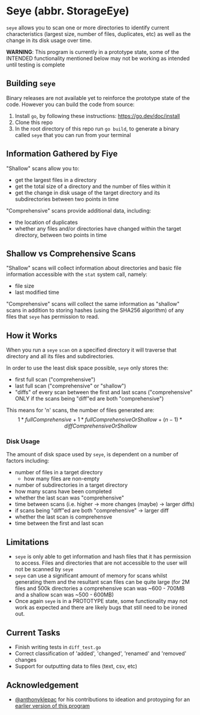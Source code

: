 # Seye (abbr. StorageEye)
`seye` allows you to scan one or more directories to identify current characteristics (largest size, number of files, duplicates, etc) as well as the change in its disk usage over time.

**WARNING**: This program is currently in a prototype state, some of the INTENDED functionality mentioned below may not be working as intended until testing is complete

## Building `seye`
Binary releases are not available yet to reinforce the prototype state of the code. However you can build the code from source:
1. Install `go`, by following these instructions: https://go.dev/doc/install
2. Clone this repo
2. In the root directory of this repo run `go build`, to generate a binary called `seye` that you can run from your terminal

## Information Gathered by Fiye
"Shallow" scans allow you to:
- get the largest files in a directory
- get the total size of a directory and the number of files within it
- get the change in disk usage of the target directory and its subdirectories between two points in time

"Comprehensive" scans provide additional data, including:
- the location of duplicates
- whether any files and/or directories have changed within the target directory, between two points in time 

## Shallow vs Comprehensive Scans
"Shallow" scans will collect information about directories and basic file information accessible with the `stat` system call, namely:
- file size
- last modified time

"Comprehensive" scans will collect the same information as "shallow" scans in addition to storing hashes (using the SHA256 algorithm) of any files that `seye` has permission to read.

## How it Works
When you run a `seye` `scan` on a specified directory it will traverse that directory and all its files and subdirectories.

In order to use the least disk space possible, `seye` only stores the:
- first full scan ("comprehensive")
- last full scan ("comprehensive" or "shallow")
- "diffs" of every scan between the first and last scans ("comprehensive" ONLY if the scans being "diff"ed are both "comprehensive")

This means for 'n' scans, the number of files generated are: 
$$1 * fullComprehensive + 1 * fullComprehensiveOrShallow + (n-1) * diffComprehensiveOrShallow$$

### Disk Usage
The amount of disk space used by `seye`, is dependent on a number of factors including:
- number of files in a target directory
  - how many files are non-empty 
- number of subdirectories in a target directory
- how many scans have been completed
- whether the last scan was "comprehensive"
- time between scans (i.e. higher -> more changes (maybe) -> larger diffs)
- if scans being "diff"ed are both "comprehensive" -> larger diff
- whether the last scan is comprehensve
- time between the first and last scan

## Limitations
- `seye` is only able to get information and hash files that it has permission to access. Files and directories that are not accessible to the user will not be scanned by `seye`
- `seye` can use a significant amount of memory for scans whilst generating them and the resultant scan files can be quite large
(for 2M files and 500k directories a comprehensive scan was ~600 - 700MB and a shallow scan was ~500 - 600MB)
- Once again `seye` is in a PROTOTYPE state, some functionality may not work as expected and there are likely bugs that still need to be ironed out.

## Current Tasks
- Finish writing tests in `diff_test.go`
- Correct classification of 'added', 'changed', 'renamed' and 'removed' changes
- Support for outputting data to files (text, csv, etc)

## Acknowledgement
- [@anthonyklepac](https://github.com/anthonyklepac) for his contributions to ideation and protoyping for an [earlier version of this program](https://github.com/pericles-tpt/StorageEye)
